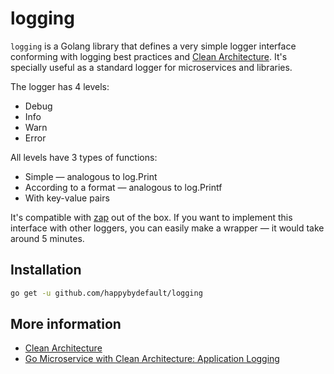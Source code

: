 # logging

`logging` is a Golang library that defines a very simple logger interface conforming with logging best practices and
[Clean Architecture](https://blog.cleancoder.com/uncle-bob/2012/08/13/the-clean-architecture.html). It's specially
useful as a standard logger for microservices and libraries.

The logger has 4 levels:

- Debug
- Info
- Warn
- Error

All levels have 3 types of functions:

- Simple — analogous to log.Print
- According to a format — analogous to log.Printf
- With key-value pairs

It's compatible with [zap](https://github.com/uber-go/zap) out of the box. If you want to implement this interface with
other loggers, you can easily make a wrapper — it would take around 5 minutes.

## Installation

```sh
go get -u github.com/happybydefault/logging
```

## More information

- [Clean Architecture](https://blog.cleancoder.com/uncle-bob/2012/08/13/the-clean-architecture.html)
- [Go Microservice with Clean Architecture: Application Logging](https://medium.com/@jfeng45/go-microservice-with-clean-architecture-application-logging-b43dc5839bce)
